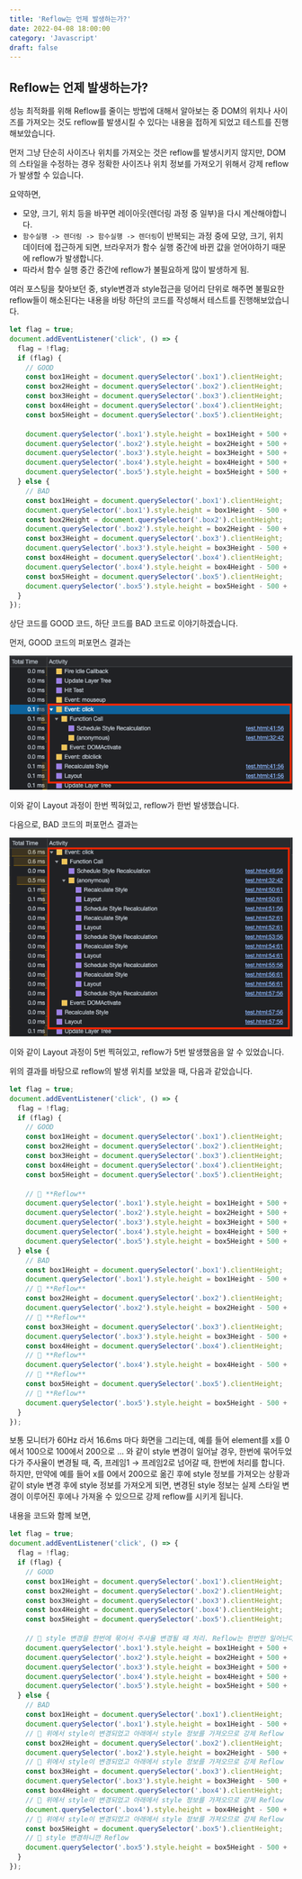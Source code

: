 ```yaml
---
title: 'Reflow는 언제 발생하는가?'
date: 2022-04-08 18:00:00
category: 'Javascript'
draft: false
---
```


## Reflow는 언제 발생하는가?

성능 최적화를 위해 Reflow를 줄이는 방법에 대해서 알아보는 중 DOM의 위치나 사이즈를 가져오는 것도 reflow를 발생시킬 수 있다는 내용을 접하게 되었고 테스트를 진행해보았습니다.

먼저 그냥 단순히 사이즈나 위치를 가져오는 것은 reflow를 발생시키지 않지만, DOM의 스타일을 수정하는 경우 정확한 사이즈나 위치 정보를 가져오기 위해서 강제 reflow가 발생할 수 있습니다.

요약하면,

- 모양, 크기, 위치 등을 바꾸면 레이아웃(렌더링 과정 중 일부)을 다시 계산해야합니다.
- `함수실행 -> 렌더링 -> 함수실행 -> 렌더링`이 반복되는 과정 중에 모양, 크기, 위치 데이터에 접근하게 되면, 브라우저가 함수 실행 중간에 바뀐 값을 얻어야하기 때문에 reflow가 발생합니다.
- 따라서 함수 실행 중간 중간에 reflow가 불필요하게 많이 발생하게 됨.

여러 포스팅을 찾아보던 중, style변경과 style접근을 덩어리 단위로 해주면 불필요한 reflow들이 해소된다는 내용을 바탕 하단의 코드를 작성해서 테스트를 진행해보았습니다.

```jsx
let flag = true;
document.addEventListener('click', () => {
  flag = !flag;
  if (flag) {
    // GOOD
    const box1Height = document.querySelector('.box1').clientHeight;
    const box2Height = document.querySelector('.box2').clientHeight;
    const box3Height = document.querySelector('.box3').clientHeight;
    const box4Height = document.querySelector('.box4').clientHeight;
    const box5Height = document.querySelector('.box5').clientHeight;

    document.querySelector('.box1').style.height = box1Height + 500 + 'px';
    document.querySelector('.box2').style.height = box2Height + 500 + 'px';
    document.querySelector('.box3').style.height = box3Height + 500 + 'px';
    document.querySelector('.box4').style.height = box4Height + 500 + 'px';
    document.querySelector('.box5').style.height = box5Height + 500 + 'px';
  } else {
    // BAD
    const box1Height = document.querySelector('.box1').clientHeight;
    document.querySelector('.box1').style.height = box1Height - 500 + 'px';
    const box2Height = document.querySelector('.box2').clientHeight;
    document.querySelector('.box2').style.height = box2Height - 500 + 'px';
    const box3Height = document.querySelector('.box3').clientHeight;
    document.querySelector('.box3').style.height = box3Height - 500 + 'px';
    const box4Height = document.querySelector('.box4').clientHeight;
    document.querySelector('.box4').style.height = box4Height - 500 + 'px';
    const box5Height = document.querySelector('.box5').clientHeight;
    document.querySelector('.box5').style.height = box5Height - 500 + 'px';
  }
});
```

상단 코드를 GOOD 코드, 하단 코드를 BAD 코드로 이야기하겠습니다.

먼저, GOOD 코드의 퍼포먼스 결과는

![](./images/reflow/1.png)

이와 같이 Layout 과정이 한번 찍혀있고, reflow가 한번 발생했습니다.

다음으로, BAD 코드의 퍼포먼스 결과는

![](./images/reflow/2.png)

이와 같이 Layout 과정이 5번 찍혀있고, reflow가 5번 발생했음을 알 수 있었습니다.

위의 결과를 바탕으로 reflow의 발생 위치를 보았을 때, 다음과 같았습니다.

```jsx
let flag = true;
document.addEventListener('click', () => {
  flag = !flag;
  if (flag) {
    // GOOD
    const box1Height = document.querySelector('.box1').clientHeight;
    const box2Height = document.querySelector('.box2').clientHeight;
    const box3Height = document.querySelector('.box3').clientHeight;
    const box4Height = document.querySelector('.box4').clientHeight;
    const box5Height = document.querySelector('.box5').clientHeight;

    // 🚨 **Reflow**
    document.querySelector('.box1').style.height = box1Height + 500 + 'px';
    document.querySelector('.box2').style.height = box2Height + 500 + 'px';
    document.querySelector('.box3').style.height = box3Height + 500 + 'px';
    document.querySelector('.box4').style.height = box4Height + 500 + 'px';
    document.querySelector('.box5').style.height = box5Height + 500 + 'px';
  } else {
    // BAD
    const box1Height = document.querySelector('.box1').clientHeight;
    document.querySelector('.box1').style.height = box1Height - 500 + 'px';
    // 🚨 **Reflow**
    const box2Height = document.querySelector('.box2').clientHeight;
    document.querySelector('.box2').style.height = box2Height - 500 + 'px';
    // 🚨 **Reflow**
    const box3Height = document.querySelector('.box3').clientHeight;
    document.querySelector('.box3').style.height = box3Height - 500 + 'px';
    const box4Height = document.querySelector('.box4').clientHeight;
    // 🚨 **Reflow**
    document.querySelector('.box4').style.height = box4Height - 500 + 'px';
    // 🚨 **Reflow**
    const box5Height = document.querySelector('.box5').clientHeight;
    // 🚨 **Reflow**
    document.querySelector('.box5').style.height = box5Height - 500 + 'px';
  }
});
```

보통 모니터가 60Hz 라서 16.6ms 마다 화면을 그리는데, 예를 들어 element를 x를 0에서 100으로 100에서 200으로 ... 와 같이 style 변경이 일어날 경우, 한번에 묶어두었다가 주사율이 변경될 때, 즉, 프레임1 → 프레임2로 넘어갈 때, 한번에 처리를 합니다. 하지만, 만약에 예를 들어 x를 0에서 200으로 옮긴 후에 style 정보를 가져오는 상황과 같이 style 변경 후에 style 정보를 가져오게 되면, 변경된 style 정보는 실제 스타일 변경이 이루어진 후에나 가져올 수 있으므로 강제 reflow를 시키게 됩니다.

내용을 코드와 함께 보면,

```jsx
let flag = true;
document.addEventListener('click', () => {
  flag = !flag;
  if (flag) {
    // GOOD
    const box1Height = document.querySelector('.box1').clientHeight;
    const box2Height = document.querySelector('.box2').clientHeight;
    const box3Height = document.querySelector('.box3').clientHeight;
    const box4Height = document.querySelector('.box4').clientHeight;
    const box5Height = document.querySelector('.box5').clientHeight;

    // 🚨 style 변경을 한번에 묶어서 주사율 변경될 때 처리. Reflow는 한번만 일어난다.
    document.querySelector('.box1').style.height = box1Height + 500 + 'px';
    document.querySelector('.box2').style.height = box2Height + 500 + 'px';
    document.querySelector('.box3').style.height = box3Height + 500 + 'px';
    document.querySelector('.box4').style.height = box4Height + 500 + 'px';
    document.querySelector('.box5').style.height = box5Height + 500 + 'px';
  } else {
    // BAD
    const box1Height = document.querySelector('.box1').clientHeight;
    document.querySelector('.box1').style.height = box1Height - 500 + 'px';
    // 🚨 위에서 style이 변경되었고 아래에서 style 정보를 가져오므로 강제 Reflow
    const box2Height = document.querySelector('.box2').clientHeight;
    document.querySelector('.box2').style.height = box2Height - 500 + 'px';
    // 🚨 위에서 style이 변경되었고 아래에서 style 정보를 가져오므로 강제 Reflow
    const box3Height = document.querySelector('.box3').clientHeight;
    document.querySelector('.box3').style.height = box3Height - 500 + 'px';
    const box4Height = document.querySelector('.box4').clientHeight;
    // 🚨 위에서 style이 변경되었고 아래에서 style 정보를 가져오므로 강제 Reflow
    document.querySelector('.box4').style.height = box4Height - 500 + 'px';
    // 🚨 위에서 style이 변경되었고 아래에서 style 정보를 가져오므로 강제 Reflow
    const box5Height = document.querySelector('.box5').clientHeight;
    // 🚨 style 변경하니깐 Reflow
    document.querySelector('.box5').style.height = box5Height - 500 + 'px';
  }
});
```

